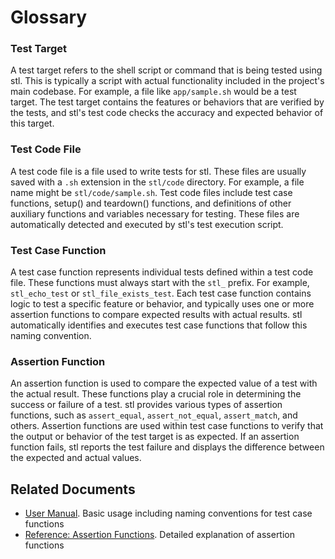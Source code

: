 # Glossary

### Test Target

A test target refers to the shell script or command that is being tested using stl.
This is typically a script with actual functionality included in the project's main codebase.
For example, a file like `app/sample.sh` would be a test target.
The test target contains the features or behaviors that are verified by the tests, and stl's test code checks the accuracy and expected behavior of this target.

### Test Code File

A test code file is a file used to write tests for stl.
These files are usually saved with a `.sh` extension in the `stl/code` directory.
For example, a file name might be `stl/code/sample.sh`.
Test code files include test case functions, setup() and teardown() functions, and definitions of other auxiliary functions and variables necessary for testing.
These files are automatically detected and executed by stl's test execution script.

### Test Case Function

A test case function represents individual tests defined within a test code file.
These functions must always start with the `stl_` prefix.
For example, `stl_echo_test` or `stl_file_exists_test`.
Each test case function contains logic to test a specific feature or behavior, and typically uses one or more assertion functions to compare expected results with actual results.
stl automatically identifies and executes test case functions that follow this naming convention.

### Assertion Function

An assertion function is used to compare the expected value of a test with the actual result.
These functions play a crucial role in determining the success or failure of a test.
stl provides various types of assertion functions, such as `assert_equal`, `assert_not_equal`, `assert_match`, and others.
Assertion functions are used within test case functions to verify that the output or behavior of the test target is as expected.
If an assertion function fails, stl reports the test failure and displays the difference between the expected and actual values.

## Related Documents

- [User Manual](user_manual.md). Basic usage including naming conventions for test case functions
- [Reference: Assertion Functions](reference_assertion_functions.md). Detailed explanation of assertion functions
